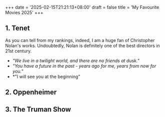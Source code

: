 +++
date = '2025-02-15T21:21:13+08:00'
draft = false
title = 'My Favourite Movies 2025'
+++

## 1. Tenet
As you can tell from my rankings, indeed, I am a huge fan of Christopher Nolan's works. Undoubtedly, Nolan is definitely one of the best directors in 21st century. 
- *"We live in a twilight world, and there are no friends at dusk."*
- *"You have a future in the past - years ago for me, years from now for you."*
- *"I will see you at the beginning" 


## 2. Oppenheimer
## 3. The Truman Show
 
